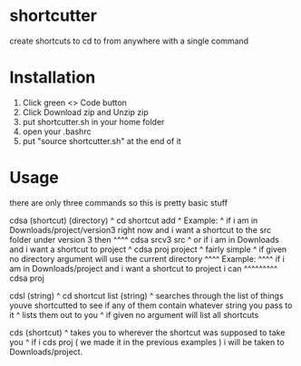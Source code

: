 # shortcutter
create shortcuts to cd to from anywhere with a single command 

# Installation
1. Click green <> Code button
2. Click Download zip and Unzip zip 
4. put shortcutter.sh in your home folder
5. open your .bashrc
6. put "source shortcutter.sh" at the end of it


# Usage
there are only three commands so this is pretty basic stuff

cdsa (shortcut) (directory)
^ cd shortcut add 
^ Example: 
^ if i am in Downloads/project/version3 right now and i want a shortcut to the src folder under version 3 then 
^^^^ cdsa srcv3 src
^ or if i am in Downloads and i want a shortcut to project
^ cdsa proj project
^ fairly simple
^ if given no directory argument will use the current directory
^^^^ Example:
^^^^ if i am in Downloads/project and i want a shortcut to project i can 
^^^^^^^^^ cdsa proj

cdsl (string)
^ cd shortcut list (string)
^ searches through the list of things youve shortcutted to see if any of them contain whatever string you pass to it
^ lists them out to you 
^ if given no argument will list all shortcuts


cds (shortcut) 
^ takes you to wherever the shortcut was supposed to take you
^ if i cds proj ( we made it in the previous examples ) i will be taken to Downloads/project.

